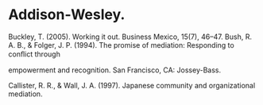 # Addison-Wesley.

Buckley, T. (2005). Working it out. Business Mexico, 15(7), 46–47. Bush, R. A. B., & Folger, J. P. (1994). The promise of mediation: Responding to conﬂict through

empowerment and recognition. San Francisco, CA: Jossey-Bass.

Callister, R. R., & Wall, J. A. (1997). Japanese community and organizational mediation.